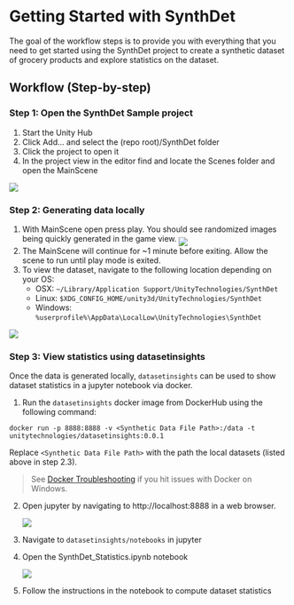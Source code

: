 # Getting Started with SynthDet

The goal of the workflow steps is to provide you with everything that you need to get started using the SynthDet project to create a synthetic dataset of grocery products and explore statistics on the dataset. 

## Workflow (Step-by-step)

### Step 1: Open the SynthDet Sample project

1. Start the Unity Hub
2. Click Add... and select the (repo root)/SynthDet folder
3. Click the project to open it
4. In the project view in the editor find and locate the Scenes folder and open the MainScene 

<img src="images/MainScene.PNG" align="middle"/>

### Step 2: Generating data locally 
1. With MainScene open press play. You should see randomized images being quickly generated in the game view.
    <img src="images/PlayBttn.png" align="middle"/>
2. The MainScene will continue for ~1 minute before exiting. Allow the scene to run until play mode is exited.
3. To view the dataset, navigate to the following location depending on your OS:
    - OSX: `~/Library/Application Support/UnityTechnologies/SynthDet`
    - Linux: `$XDG_CONFIG_HOME/unity3d/UnityTechnologies/SynthDet`
    - Windows: `%userprofile%\AppData\LocalLow\UnityTechnologies\SynthDet`

<img src="images/dataset.png" align="middle"/>

### Step 3: View statistics using datasetinsights
Once the data is generated locally, `datasetinsights` can be used to show dataset statistics in a jupyter notebook via docker.

1. Run the `datasetinsights` docker image from DockerHub using the following command:

```docker run -p 8888:8888 -v <Synthetic Data File Path>:/data -t unitytechnologies/datasetinsights:0.0.1```

Replace `<Synthetic Data File Path>` with the path the local datasets (listed above in step 2.3).

> See [Docker Troubleshooting](DockerTroubleshooting.md) if you hit issues with Docker on Windows.

2. Open jupyter by navigating to http://localhost:8888 in a web browser.
    
    <img src="images/jupyterFolder.PNG" align="middle"/>

3. Navigate to `datasetinsights/notebooks` in jupyter 
4. Open the SynthDet_Statistics.ipynb notebook

    <img src="images/theaNotebook.PNG" align="middle"/>

5. Follow the instructions in the notebook to compute dataset statistics
